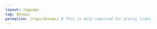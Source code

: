```yaml
---
layout: tagpage
tag: devops
permalink: /tags/devops/ # This is only required for pretty links.
---
```

